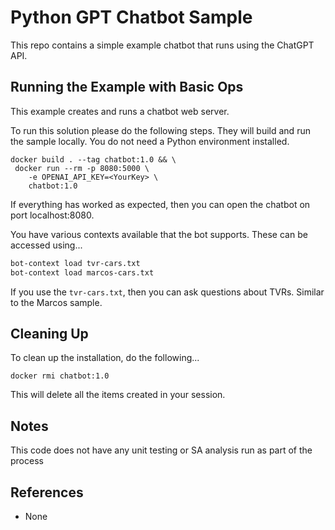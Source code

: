 Python GPT Chatbot Sample
==================

This repo contains a simple example chatbot that runs using the ChatGPT API.

Running the Example with Basic Ops
----------------------------------
This example creates and runs a chatbot web server.

To run this solution please do the following steps. They will build and run the sample locally. You do not need a Python environment installed.

    docker build . --tag chatbot:1.0 && \
     docker run --rm -p 8080:5000 \
        -e OPENAI_API_KEY=<YourKey> \
        chatbot:1.0 

If everything has worked as expected, then you can open the chatbot on port localhost:8080.
    
You have various contexts available that the bot supports. These can be accessed using...

```bash
bot-context load tvr-cars.txt
bot-context load marcos-cars.txt
```

If you use the `tvr-cars.txt`, then you can ask questions about TVRs. Similar to the Marcos sample.

Cleaning Up
-----------
To clean up the installation, do the following...

    docker rmi chatbot:1.0
        
This will delete all the items created in your session.

Notes
-----
This code does not have any unit testing or SA analysis run as part of the process

References
----------
- None



